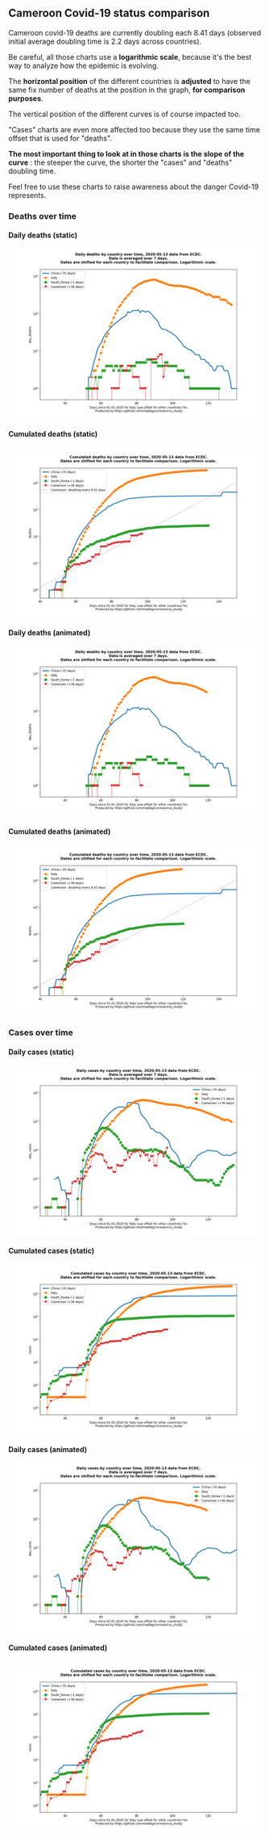 ## Cameroon Covid-19 status comparison 

Cameroon covid-19 deaths are currently doubling each 8.41 days (observed initial average doubling time is 2.2 days across countries).



Be careful, all those charts use a **logarithmic scale**, because it's the best way to analyze how the epidemic is evolving.
 
The **horizontal position** of the different countries is **adjusted** to have the same fix number of deaths at the position in the graph, **for comparison purposes**.

The vertical position of the different curves is of course impacted too.

"Cases" charts are even more affected too because they use the same time offset that is used for "deaths".

**The most important thing to look at in those charts is the slope of the curve** : the steeper the curve, the shorter the "cases" and "deaths" doubling time.

Feel free to use these charts to raise awareness about the danger Covid-19 represents. 


 
### Deaths over time
 
#### Daily deaths (static)
![Cameroon covid-19 daily deaths static chart](https://raw.githubusercontent.com/madlag/coronavirus_study/master/notebooks/graphs/2020-05-13/countries/Cameroon/2020-05-13_Cameroon_day_deaths.png "Cameroon covid-19 day_deaths static chart")   
 
#### Cumulated deaths (static)
![Cameroon covid-19 cumulated deaths static chart](https://raw.githubusercontent.com/madlag/coronavirus_study/master/notebooks/graphs/2020-05-13/countries/Cameroon/2020-05-13_Cameroon_deaths.png "Cameroon covid-19 deaths static chart")   
 
#### Daily deaths (animated)
![Cameroon covid-19 daily deaths animated chart](https://raw.githubusercontent.com/madlag/coronavirus_study/master/notebooks/graphs/2020-05-13/countries/Cameroon/2020-05-13_Cameroon_day_deaths.gif "Cameroon covid-19 day_deaths animated chart")   
 
#### Cumulated deaths (animated)
![Cameroon covid-19 cumulated deaths animated chart](https://raw.githubusercontent.com/madlag/coronavirus_study/master/notebooks/graphs/2020-05-13/countries/Cameroon/2020-05-13_Cameroon_deaths.gif "Cameroon covid-19 deaths animated chart")   

 
### Cases over time
 
#### Daily cases (static)
![Cameroon covid-19 daily cases static chart](https://raw.githubusercontent.com/madlag/coronavirus_study/master/notebooks/graphs/2020-05-13/countries/Cameroon/2020-05-13_Cameroon_day_cases.png "Cameroon covid-19 day_cases static chart")   
 
#### Cumulated cases (static)
![Cameroon covid-19 cumulated cases static chart](https://raw.githubusercontent.com/madlag/coronavirus_study/master/notebooks/graphs/2020-05-13/countries/Cameroon/2020-05-13_Cameroon_cases.png "Cameroon covid-19 cases static chart")   
 
#### Daily cases (animated)
![Cameroon covid-19 daily cases animated chart](https://raw.githubusercontent.com/madlag/coronavirus_study/master/notebooks/graphs/2020-05-13/countries/Cameroon/2020-05-13_Cameroon_day_cases.gif "Cameroon covid-19 day_cases animated chart")   
 
#### Cumulated cases (animated)
![Cameroon covid-19 cumulated cases animated chart](https://raw.githubusercontent.com/madlag/coronavirus_study/master/notebooks/graphs/2020-05-13/countries/Cameroon/2020-05-13_Cameroon_cases.gif "Cameroon covid-19 cases animated chart")   

